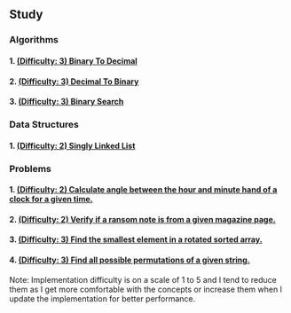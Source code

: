 ## Study

### Algorithms

#### 1. [(Difficulty: 3) Binary To Decimal](algorithms/binary_to_decimal.py)
#### 2. [(Difficulty: 3) Decimal To Binary](algorithms/decimal_to_binary.py)
#### 3. [(Difficulty: 3) Binary Search](algorithms/binary_search.py)

### Data Structures

#### 1. [(Difficulty: 2) Singly Linked List](data_structures/singly_linked_list.py)

### Problems

#### 1. [(Difficulty: 2) Calculate angle between the hour and minute hand of a clock for a given time.](problems/clock_angle.py)
#### 2. [(Difficulty: 2) Verify if a ransom note is from a given magazine page.](problems/ransom_note.py)
#### 3. [(Difficulty: 3) Find the smallest element in a rotated sorted array.](problems/minimum_rotated_sorted.py)
#### 4. [(Difficulty: 3) Find all possible permutations of a given string.](string_permutations.py)

Note: Implementation difficulty is on a scale of 1 to 5 and I tend to reduce them as I get more comfortable with the concepts or increase them when I update the implementation for better performance.
